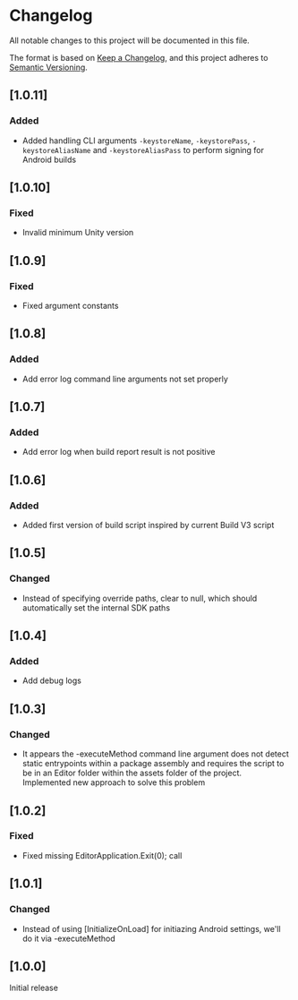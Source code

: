 # Changelog

All notable changes to this project will be documented in this file.

The format is based on [Keep a Changelog](https://keepachangelog.com/en/1.1.0/),
and this project adheres to [Semantic Versioning](https://semver.org/spec/v2.0.0.html).

## [1.0.11]

### Added

- Added handling CLI arguments `-keystoreName`, `-keystorePass`, `-keystoreAliasName` and `-keystoreAliasPass` to perform signing for Android builds

## [1.0.10]

### Fixed

- Invalid minimum Unity version

## [1.0.9]

### Fixed

- Fixed argument constants

## [1.0.8]

### Added

- Add error log command line arguments not set properly

## [1.0.7]

### Added

- Add error log when build report result is not positive

## [1.0.6]

### Added

- Added first version of build script inspired by current Build V3 script

## [1.0.5]

### Changed

- Instead of specifying override paths, clear to null, which should automatically set the internal SDK paths

## [1.0.4]

### Added

- Add debug logs

## [1.0.3]

### Changed

- It appears the -executeMethod command line argument does not detect static entrypoints within a package assembly and requires the script to be in an Editor folder within the assets folder of the project. Implemented new approach to solve this problem

## [1.0.2]

### Fixed

- Fixed missing EditorApplication.Exit(0); call

## [1.0.1]

### Changed

- Instead of using [InitializeOnLoad] for initiazing Android settings, we'll do it via -executeMethod

## [1.0.0]

Initial release